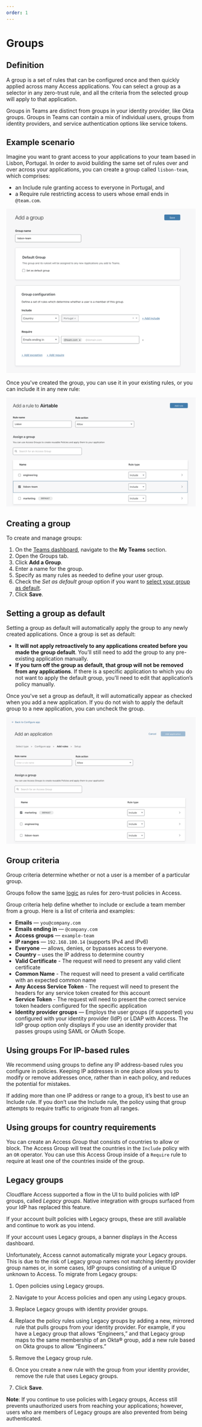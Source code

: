 ```yaml
---
order: 1
---
```


# Groups

## Definition
A group is a set of rules that can be configured once and then quickly applied across many Access applications. You can select a group as a selector in any zero-trust rule, and all the criteria from the selected group will apply to that application.

<Aside>

Groups in Teams are distinct from groups in your identity provider, like Okta groups. Groups in Teams can contain a mix of individual users, groups from identity providers, and service authentication options like service tokens.

</Aside>

## Example scenario

Imagine you want to grant access to your applications to your team based in Lisbon, Portugal. In order to avoid building the same set of rules over and over across your applications, you can create a group called `lisbon-team`, which comprises:
* an Include rule granting access to everyone in Portugal, and
* a Require rule restricting access to users whose email ends in `@team.com`.

![Groups](../../static/documentation/identity/users/create-access-group.png)

Once you've created the group, you can use it in your existing rules, or you can include it in any new rule:

![Access groups in policies](../../static/documentation/identity/users/access-policy-group.png)

## Creating a group

To create and manage groups:

1. On the [Teams dashboard](https://dash.teams.cloudflare.com), navigate to the **My Teams** section.
2. Open the Groups tab.
3. Click **Add a Group**.
4. Enter a name for the group.
5. Specify as many rules as needed to define your user group.
8. Check the *Set as default group* option if you want to [select your group as default](#setting-a-group-as-default).
7. Click **Save**.

## Setting a group as default

Setting a group as default will automatically apply the group to any newly created applications. Once a group is set as default:

* **It will not apply retroactively to any applications created before you made the group default**. You’ll still need to add the group to any pre-existing application manually.
* **If you turn off the group as default, that group will not be removed from any applications**. If there is a specific application to which you do not want to apply the default group, you’ll need to edit that application’s policy manually.

Once you've set a group as default, it will automatically appear as checked when you add a new application. If you do not wish to apply the default group to a new application, you can uncheck the group.

![Default group](../../static/documentation/identity/users/default-group.png)

## Group criteria

Group criteria determine whether or not a user is a member of a particular group.

Groups follow the same [logic](/policies/) as rules for zero-trust policies in Access.

Group criteria help define whether to include or exclude a team member from a  group. Here is a list of criteria and examples:
* **Emails** — `you@company.com`
* **Emails ending in** — `@company.com`
* **Access groups** — `example-team`
* **IP ranges** — `192.168.100.14` (supports IPv4 and IPv6)
* **Everyone** — allows, denies, or bypasses access to everyone.
* **Country** – uses the IP address to determine country
* **Valid Certificate** - The request will need to present any valid client certificate
* **Common Name** - The request will need to present a valid certificate with an expected common name
* **Any Access Service Token** - The request will need to present the headers for any service token created for this account
* **Service Token** - The request will need to present the correct service token headers configured for the specific application
* **Identity provider groups** — Employs the user groups (if supported) you configured with your identity provider (IdP) or LDAP with Access. The IdP group option only displays if you use an identity provider that passes groups using SAML or OAuth Scope.


## Using groups For IP-based rules

We recommend using groups to define any IP address-based rules you configure in policies. Keeping IP addresses in one place allows you to modify or remove addresses once, rather than in each policy, and reduces the potential for mistakes.

<Aside>

If adding more than one IP address or range to a group, it’s best to use an Include rule. If you don’t use the Include rule, the policy using that  group attempts to require traffic to originate from all ranges.

</Aside>

## Using groups for country requirements

You can create an Access Group that consists of countries to allow or block. The Access Group will treat the countries in the `Include` policy with an `OR` operator. You can use this Access Group inside of a `Require` rule to require at least one of the countries inside of the group.

## Legacy groups

Cloudflare Access supported a flow in the UI to build policies with IdP groups, called *Legacy groups*. Native integration with groups surfaced from your IdP has replaced this feature.

If your account built policies with Legacy groups, these are still available and continue to work as you intend.

If your account uses Legacy groups, a banner displays in the Access dashboard.

Unfortunately, Access cannot automatically migrate your Legacy groups. This is due to the risk of Legacy group names not matching identity provider group names or, in some cases, IdP groups consisting of a unique ID unknown to Access.
To migrate from Legacy groups:

1. Open policies using Legacy groups.

1. Navigate to your Access policies and open any using Legacy groups.

1. Replace Legacy groups with identity provider groups.

1. Replace the policy rules using Legacy groups by adding a new, mirrored rule that pulls groups from your identity provider.
For example, if you have a Legacy group that allows “Engineers,” and that Legacy group maps to the same membership of an Okta® group, add a new rule based on Okta groups to allow “Engineers.”

1. Remove the Legacy group rule.

1. Once you create a new rule with the group from your identity provider, remove the rule that uses Legacy groups.

1. Click **Save**.

**Note**: If you continue to use policies with Legacy groups, Access still prevents unauthorized users from reaching your applications; however, users who are members of Legacy groups are also prevented from being authenticated.

